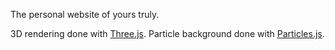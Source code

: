 The personal website of yours truly.

3D rendering done with [Three.js](https://threejs.org).
Particle background done with [Particles.js](https://vincentgarreau.com/particles.js/).

